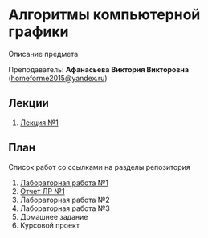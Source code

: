 # Алгоритмы компьютерной графики

Описание предмета

Преподаватель: **Афанасьева Виктория Викторовна** (homeforme2015@yandex.ru)

## Лекции
1. [Лекция №1](https://github.com/mafin1799/BMSTU/blob/main/4term/Computer%20graphics%20algorithms/Лекция_1.md)
## План

Список работ со ссылками на разделы репозитория

1. [Лабораторная работа №1](https://github.com/mafin1799/BMSTU/tree/main/4term/Computer%20graphics%20algorithms/ЛР_1)
2. [Отчет ЛР №1](https://github.com/mafin1799/BMSTU/blob/main/4term/Computer%20graphics%20algorithms/ЛР_1/Отчет_К3-43Б_ЧуйкоНА_№1.pdf)
3. Лабораторная работа №2
4. Лабораторная работа №3
5. Домашнее задание
6. Курсовой проект
